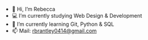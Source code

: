 - 👋 Hi, I’m Rebecca 
- 💻 I’m currently studying Web Design & Development
- 🌱 I’m currently learning Git, Python & SQL
- 📫 Mail: rbrantley0414@gmail.com

<!---
rbrantley0414/rbrantley0414 is a ✨ special ✨ repository because its `README.md` (this file) appears on your GitHub profile.
You can click the Preview link to take a look at your changes.
--->
